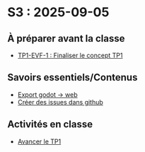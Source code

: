 # S3 : <!-- varexp:begin S3 -->2025-09-05<!-- varexp:end -->

## À préparer avant la classe

- [TP1-EVF-1 : Finaliser le concept TP1](../../04-evaluations/formatives/01/)


## Savoirs essentiels/Contenus

- [Export godot -> web](../../03-savoirs/01/20-compilation-export-web/)
- [Créer des issues dans github](../../03-savoirs/01/21-issue-github/)

## Activités en classe

- [Avancer le TP1](../../04-evaluations/sommatives/01/)